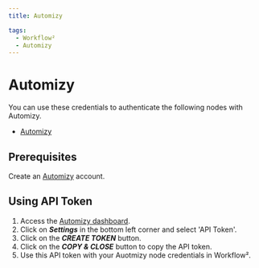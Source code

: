 ```yaml
---
title: Automizy

tags:
  - Workflow²
  - Automizy
---
```

# Automizy

You can use these credentials to authenticate the following nodes with Automizy.
- [Automizy](/workflow/integrations/nodes/workflow-nodes-base.automizy/)

## Prerequisites

Create an [Automizy](https://automizy.com/) account.

## Using API Token

1. Access the [Automizy dashboard](https://app.automizy.com/dashboard).
2. Click on ***Settings*** in the bottom left corner and select 'API Token'.
3. Click on the ***CREATE TOKEN*** button.
4. Click on the ***COPY & CLOSE*** button to copy the API token.
5. Use this API token with your Auotmizy node credentials in Workflow².
